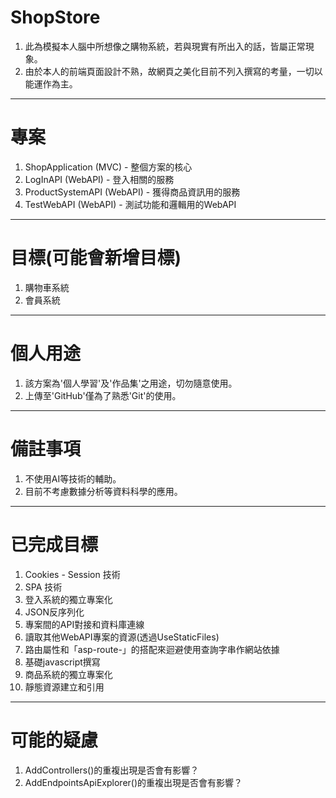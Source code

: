 # ShopStore
1. 此為模擬本人腦中所想像之購物系統，若與現實有所出入的話，皆屬正常現象。
2. 由於本人的前端頁面設計不熟，故網頁之美化目前不列入撰寫的考量，一切以能運作為主。
---------------------------------------
# 專案
1. ShopApplication (MVC) - 整個方案的核心
2. LogInAPI (WebAPI) - 登入相關的服務
3. ProductSystemAPI (WebAPI) - 獲得商品資訊用的服務
4. TestWebAPI (WebAPI) - 測試功能和邏輯用的WebAPI
---------------------------------------
# 目標(可能會新增目標)
1. 購物車系統
2. 會員系統
---------------------------------------
# 個人用途
1. 該方案為'個人學習'及'作品集'之用途，切勿隨意使用。
2. 上傳至'GitHub'僅為了熟悉'Git'的使用。
---------------------------------------
# 備註事項
1. 不使用AI等技術的輔助。
2. 目前不考慮數據分析等資料科學的應用。



***************************************
# 已完成目標
1. Cookies - Session 技術
2. SPA 技術
3. 登入系統的獨立專案化
4. JSON反序列化
5. 專案間的API對接和資料庫連線
6. 讀取其他WebAPI專案的資源(透過UseStaticFiles)
7. 路由屬性和「asp-route-」的搭配來迴避使用查詢字串作網站依據
8. 基礎javascript撰寫
9. 商品系統的獨立專案化
10. 靜態資源建立和引用
***************************************
# 可能的疑慮
1. AddControllers()的重複出現是否會有影響？
2. AddEndpointsApiExplorer()的重複出現是否會有影響？
